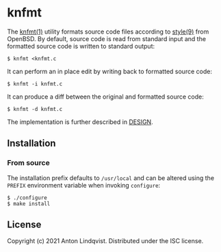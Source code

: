 # knfmt

The
[knfmt(1)][knfmt]
utility formats source code files according to 
[style(9)][style]
from OpenBSD.
By default, source code is read from standard input and the formatted source
code is written to standard output:

	$ knfmt <knfmt.c

It can perform an in place edit by writing back to formatted source code:

	$ knfmt -i knfmt.c

It can produce a diff between the original and formatted source code:

	$ knfmt -d knfmt.c

The implementation is further described in [DESIGN][design].

[design]: DESIGN
[knfmt]: https://www.basename.se/knfmt/
[style]: https://man.openbsd.org/style.9

## Installation

### From source

The installation prefix defaults to `/usr/local` and can be altered using the
`PREFIX` environment variable when invoking `configure`:

```
$ ./configure
$ make install
```

## License

Copyright (c) 2021 Anton Lindqvist.
Distributed under the ISC license.
